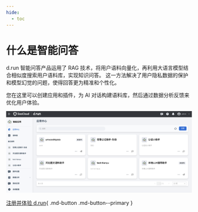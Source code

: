 ```yaml
---
hide:
  - toc
---
```


# 什么是智能问答

d.run 智能问答产品运用了 RAG 技术，将用户语料向量化，再利用大语言模型结合相似度搜索用户语料库，实现知识问答。
这一方法解决了用户隐私数据的保护和模型幻觉的问题，使得回答更为精准和个性化。

您在这里可以创建应用和插件，为 AI 对话构建语料库，然后通过数据分析反馈来优化用户体验。

![应用中心](./images/app-center.png)

[注册并体验 d.run](https://console.d.run/){ .md-button .md-button--primary }
